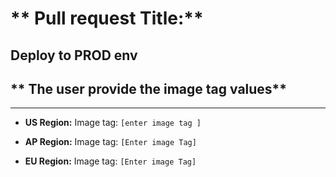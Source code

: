 # ** Pull request Title:**
Deploy to PROD env
----
## ** The user  provide the image tag values**
----

- **US Region:**
Image tag: `[enter image tag ]`

- **AP Region:**
Image tag: `[Enter image Tag]`

- **EU Region:**
Image tag: `[Enter image Tag]`